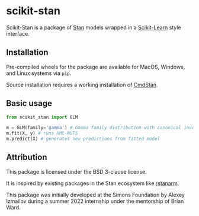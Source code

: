 # scikit-stan

Scikit-Stan is a package of [Stan](mc-stan.org) models wrapped in a
[Scikit-Learn](https://scikit-learn.org/stable/) style interface.


## Installation

Pre-compiled wheels for the package are available for MacOS, Windows, and Linux systems via `pip`.

Source installation requires a working installation of [CmdStan](https://mc-stan.org/docs/cmdstan-guide/index.html).

## Basic usage

```python
from scikit_stan import GLM

m = GLM(family='gamma') # Gamma family distribution with canonical inverse link
m.fit(X, y) # runs HMC-NUTS
m.predict(X) # generates new predictions from fitted model
```

## Attribution

This package is licensed under the BSD 3-clause license.

It is inspired by existing packages in the Stan ecosystem like
[rstanarm](https://github.com/stan-dev/rstanarm).

This package was initially developed at the Simons Foundation by Alexey Izmailov during
a summer 2022 internship under the mentorship of Brian Ward.
